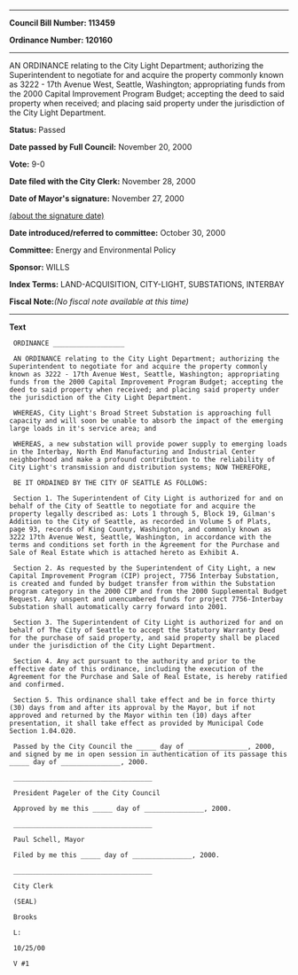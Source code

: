 

********

**Council Bill Number: 113459**
   
**Ordinance Number: 120160**
********

 AN ORDINANCE relating to the City Light Department; authorizing the Superintendent to negotiate for and acquire the property commonly known as 3222 - 17th Avenue West, Seattle, Washington; appropriating funds from the 2000 Capital Improvement Program Budget; accepting the deed to said property when received; and placing said property under the jurisdiction of the City Light Department.

**Status:** Passed
   
**Date passed by Full Council:** November 20, 2000
   
**Vote:** 9-0
   
**Date filed with the City Clerk:** November 28, 2000
   
**Date of Mayor's signature:** November 27, 2000
   
[(about the signature date)](/~public/approvaldate.htm)
   
   
   
**Date introduced/referred to committee:** October 30, 2000
   
**Committee:** Energy and Environmental Policy
   
**Sponsor:** WILLS
   
   
**Index Terms:** LAND-ACQUISITION, CITY-LIGHT, SUBSTATIONS, INTERBAY

**Fiscal Note:**_(No fiscal note available at this time)_

********

**Text**
   
```
 ORDINANCE __________________

 AN ORDINANCE relating to the City Light Department; authorizing the Superintendent to negotiate for and acquire the property commonly known as 3222 - 17th Avenue West, Seattle, Washington; appropriating funds from the 2000 Capital Improvement Program Budget; accepting the deed to said property when received; and placing said property under the jurisdiction of the City Light Department.

 WHEREAS, City Light's Broad Street Substation is approaching full capacity and will soon be unable to absorb the impact of the emerging large loads in it's service area; and

 WHEREAS, a new substation will provide power supply to emerging loads in the Interbay, North End Manufacturing and Industrial Center neighborhood and make a profound contribution to the reliability of City Light's transmission and distribution systems; NOW THEREFORE,

 BE IT ORDAINED BY THE CITY OF SEATTLE AS FOLLOWS:

 Section 1. The Superintendent of City Light is authorized for and on behalf of the City of Seattle to negotiate for and acquire the property legally described as: Lots 1 through 5, Block 19, Gilman's Addition to the City of Seattle, as recorded in Volume 5 of Plats, page 93, records of King County, Washington, and commonly known as 3222 17th Avenue West, Seattle, Washington, in accordance with the terms and conditions set forth in the Agreement for the Purchase and Sale of Real Estate which is attached hereto as Exhibit A.

 Section 2. As requested by the Superintendent of City Light, a new Capital Improvement Program (CIP) project, 7756 Interbay Substation, is created and funded by budget transfer from within the Substation program category in the 2000 CIP and from the 2000 Supplemental Budget Request. Any unspent and unencumbered funds for project 7756-Interbay Substation shall automatically carry forward into 2001.

 Section 3. The Superintendent of City Light is authorized for and on behalf of The City of Seattle to accept the Statutory Warranty Deed for the purchase of said property, and said property shall be placed under the jurisdiction of the City Light Department.

 Section 4. Any act pursuant to the authority and prior to the effective date of this ordinance, including the execution of the Agreement for the Purchase and Sale of Real Estate, is hereby ratified and confirmed.

 Section 5. This ordinance shall take effect and be in force thirty (30) days from and after its approval by the Mayor, but if not approved and returned by the Mayor within ten (10) days after presentation, it shall take effect as provided by Municipal Code Section 1.04.020.

 Passed by the City Council the _____ day of _______________, 2000, and signed by me in open session in authentication of its passage this _____ day of _______________, 2000.

 ___________________________________

 President Pageler of the City Council

 Approved by me this _____ day of _______________, 2000.

 ___________________________________

 Paul Schell, Mayor

 Filed by me this _____ day of _______________, 2000.

 ___________________________________

 City Clerk

 (SEAL)

 Brooks

 L:

 10/25/00

 V #1

```
